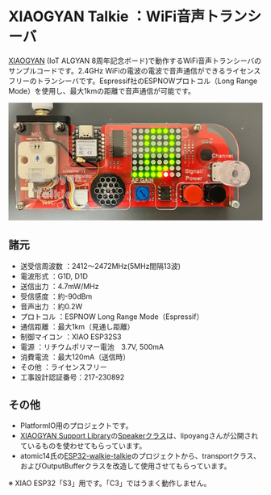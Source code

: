 # XIAOGYAN Talkie ：WiFi音声トランシーバ
[XIAOGYAN](https://github.com/algyan/XIAOGYAN) (IoT ALGYAN 8周年記念ボード)で動作するWiFi音声トランシーバのサンプルコードです。2.4GHz WiFiの電波の電波で音声通信ができるライセンスフリーのトランシーバです。Espressif社のESPNOWプロトコル（Long Range Mode）を使用し、最大1kmの距離で音声通信が可能です。


![AlgyanTalkie](AlgyanTalkie.jpg)

## 諸元
- 送受信周波数	：2412～2472MHz(5MHz間隔13波)
- 電波形式	：G1D, D1D
- 送信出力	：4.7mW/MHz
- 受信感度	：約-90dBm
- 音声出力	：約0.2W
- プロトコル	：ESPNOW Long Range Mode（Espressif）
- 通信距離	：最大1km（見通し距離）
- 制御マイコン	：XIAO ESP32S3
- 電源	：リチウムポリマー電池　3.7V, 500mA
- 消費電流	：最大120mA（送信時）
- その他	：ライセンスフリー
- 工事設計認証番号：217-230892

## その他
- PlatformIO用のプロジェクトです。
- [XIAOGYAN Support Library](https://github.com/algyan/xiaogyan_arduino)の[Speakerクラス](https://github.com/lipoyang/XiaogyanRadio/tree/main)は、lipoyangさんが公開されているものを使わせてもらっています。
- atomic14氏の[ESP32-walkie-talkie](https://github.com/atomic14/esp32-walkie-talkie)のプロジェクトから、transportクラス、およびOutputBufferクラスを改造して使用させてもらっています。

※ XIAO ESP32「S3」用です。「C3」ではうまく動作しません。
